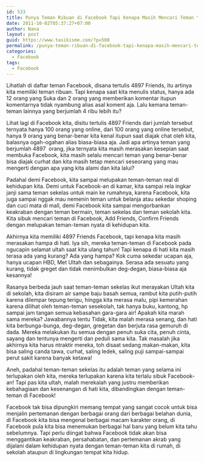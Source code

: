 ```yaml
---
id: 533
title: Punya Teman Ribuan di Facebook Tapi Kenapa Masih Mencari Teman Yang Mau Mengerti dan Mau Diajak Curhat? Aneh Banget?
date: 2011-10-02T05:37:27+07:00
author: Nana
layout: post
guid: https://www.tasikisme.com/?p=508
permalink: /punya-teman-ribuan-di-facebook-tapi-kenapa-masih-mencari-teman-yang-mau-mengerti-dan-mau-diajak-curhat-aneh-banget/
categories:
  - Facebook
tags:
  - Facebook
---
```

Lihatlah di daftar teman Facebook, disana tertulis 4897 Friends, itu artinya kita memiliki teman ribuan. Tapi kenapa saat kita menulis status, hanya ada 12 orang yang Suka dan 2 orang yang memberikan komentar itupun komentarnya tidak nyambung alias asal koment aja. Lalu kemana teman-teman lainnya yang berjumlah 4 ribu lebih itu?

Lihat lagi di Facebook kita, disitu tertulis 4897 Friends dari jumlah tersebut ternyata hanya 100 orang yang online, dari 100 orang yang online tersebut, hanya 9 orang yang benar-benar kita kenal itupun saat diajak chat oleh kita, balasnya ogah-ogahan alias biasa-biasa aja. Jadi apa artinya teman yang berjumlah 4897  orang, jika ternyata kita masih merasakan kesepian saat membuka Facebook, kita masih selalu mencari teman yang benar-benar bisa diajak curhat dan kita masih tetap mencari seseorang yang mau mengerti dengan apa yang kita alami dan kita lalui?

Padahal demi Facebook, kita sampai melupakan teman-teman real di kehidupan kita. Demi untuk Facebook-an di kamar, kita sampai rela ingkar janji sama teman sekelas untuk main ke rumahnya, karena Facebook, kita juga sampai nggak mau nemenin teman untuk belanja atau sekedar shoping dan cuci mata di mall, demi Facebook kita sampai mengorbankan keakraban dengan teman bermain, teman sekelas dan teman sekolah kita. Kita sibuk mencari teman di Facebook, Add Friends, Confirm Friends dengan melupakan teman-teman nyata di kehidupan kita.

Akhirnya kita memiliki 4897 Friends Facebook, tapi kenapa kita masih merasakan hampa di hati. Iya sih, mereka teman-teman di Facebook pada ngucapin selamat ultah saat kita ulang tahun! Tapi kenapa di hati kita masih terasa ada yang kurang? Ada yang hampa? Kok cuma sekedar ucapan aja, hanya ucapan HBD, Met Ultah dan sebagainya. Serasa ada sesuatu yang kurang, tidak greget dan tidak menimbulkan deg-degan, biasa-biasa aja kesannya!

Rasanya berbeda jauh saat teman-teman sekelas ikut merayakan Ultah kita di sekolah, kita disiram air sampe baju basah semua, rambut kita putih-putih karena dilempar tepung terigu, hingga kita merasa malu, pipi kemerahan karena dilihat oleh teman-teman sesekolah, tak hanya buku, kantong, hp sampai jam tangan semua kebasahan gara-gara air! Apakah kita marah sama mereka? Jawabannya tentu Tidak, kita malah merasa senang, dan hati kita berbunga-bunga, deg-degan, gregetan dan berjuta rasa gemuruh di dada. Mereka melakukan itu semua dengan penuh suka cita, penuh cinta, sayang dan tentunya mengerti dan peduli sama kita. Tak masalah jika akhirnya kita harus ntraktir mereka, toh disaat sedang makan-makan, kita bisa saling canda tawa, curhat, saling ledek, saling puji sampai-sampai perut sakit karena banyak ketawa!

Aneh, padahal teman-teman sekelas itu adalah teman yang selama ini terlupakan oleh kita, mereka terlupakan karena kita terlalu sibuk Facebook-an! Tapi pas kita ultah, malah merekalah yang justru memberikan kebahagiaan dan kesenangan di hati kita, dibandingkan dengan teman-teman di Facebook!

Facebook tak bisa dipungkiri memang tempat yang sangat cocok untuk bisa menjalin pertemanan dengan berbagai orang dari berbagai belahan dunia, di Facebook kita bisa mengenal berbagai macam karakter orang, di Facebook pula kita bisa menemukan berbagai hal baru yang belum kita tahu sebelumnya. Tapi perlu diingat bahwa Facebook tidak akan bisa menggantikan keakraban, persahabatan, dan pertemanan akrab yang dijalani dalam kehidupan nyata dengan teman-teman kita di rumah, di sekolah ataupun di lingkungan tempat kita hidup.